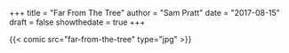 +++
title = "Far From The Tree"
author = "Sam Pratt"
date = "2017-08-15"
draft = false
showthedate = true
+++

{{< comic src="far-from-the-tree" type="jpg" >}}
